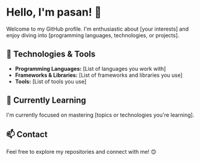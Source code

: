 
# Hello, I'm pasan! 👋

Welcome to my GitHub profile. I'm enthusiastic about [your interests] and enjoy diving into [programming languages, technologies, or projects].

## 🔧 **Technologies & Tools**

- **Programming Languages:** [List of languages you work with]
- **Frameworks & Libraries:** [List of frameworks and libraries you use]
- **Tools:** [List of tools you use]

## 🌱 **Currently Learning**

I'm currently focused on mastering [topics or technologies you're learning].



## 📫 **Contact**


Feel free to explore my repositories and connect with me! 😊

